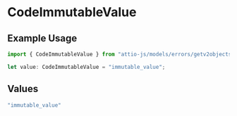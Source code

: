 # CodeImmutableValue

## Example Usage

```typescript
import { CodeImmutableValue } from "attio-js/models/errors/getv2objectsobject.js";

let value: CodeImmutableValue = "immutable_value";
```

## Values

```typescript
"immutable_value"
```